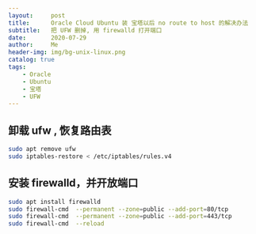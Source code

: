 ```yaml
---
layout:     post
title:      Oracle Cloud Ubuntu 装 宝塔以后 no route to host 的解决办法
subtitle:   把 UFW 删掉, 用 firewalld 打开端口
date:       2020-07-29
author:     Me
header-img: img/bg-unix-linux.png
catalog: true
tags:
    - Oracle
    - Ubuntu
    - 宝塔
    - UFW
---
```


## 卸载 ufw , 恢复路由表

```bash
sudo apt remove ufw
sudo iptables-restore < /etc/iptables/rules.v4
```



## 安装 firewalld，并开放端口

```sh
sudo apt install firewalld
sudo firewall-cmd  --permanent --zone=public --add-port=80/tcp
sudo firewall-cmd  --permanent --zone=public --add-port=443/tcp
sudo firewall-cmd  --reload
```

